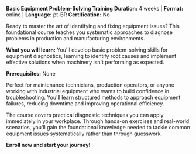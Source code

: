 **Basic Equipment Problem-Solving Training**
**Duration:** 4 weeks | **Format:** online | **Language:** pt-BR
**Certification:** No

Ready to master the art of identifying and fixing equipment issues? This foundational course teaches you systematic approaches to diagnose problems in production and manufacturing environments.

**What you will learn:**
You'll develop basic problem-solving skills for equipment diagnostics, learning to identify root causes and implement effective solutions when machinery isn't performing as expected.

**Prerequisites:**
None

Perfect for maintenance technicians, production operators, or anyone working with industrial equipment who wants to build confidence in troubleshooting. You'll learn structured methods to approach equipment failures, reducing downtime and improving operational efficiency.

The course covers practical diagnostic techniques you can apply immediately in your workplace. Through hands-on exercises and real-world scenarios, you'll gain the foundational knowledge needed to tackle common equipment issues systematically rather than through guesswork.

**Enroll now and start your journey!**